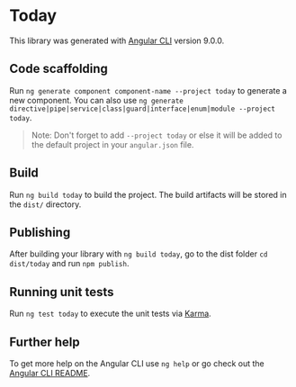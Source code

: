 # Today

This library was generated with [Angular CLI](https://github.com/angular/angular-cli) version 9.0.0.

## Code scaffolding

Run `ng generate component component-name --project today` to generate a new component. You can also use `ng generate directive|pipe|service|class|guard|interface|enum|module --project today`.
> Note: Don't forget to add `--project today` or else it will be added to the default project in your `angular.json` file. 

## Build

Run `ng build today` to build the project. The build artifacts will be stored in the `dist/` directory.

## Publishing

After building your library with `ng build today`, go to the dist folder `cd dist/today` and run `npm publish`.

## Running unit tests

Run `ng test today` to execute the unit tests via [Karma](https://karma-runner.github.io).

## Further help

To get more help on the Angular CLI use `ng help` or go check out the [Angular CLI README](https://github.com/angular/angular-cli/blob/master/README.md).
